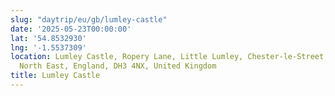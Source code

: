 ```yaml
---
slug: "daytrip/eu/gb/lumley-castle"
date: '2025-05-23T00:00:00'
lat: '54.8532930'
lng: '-1.5537309'
location: Lumley Castle, Ropery Lane, Little Lumley, Chester-le-Street, County Durham,
  North East, England, DH3 4NX, United Kingdom
title: Lumley Castle
---
```




